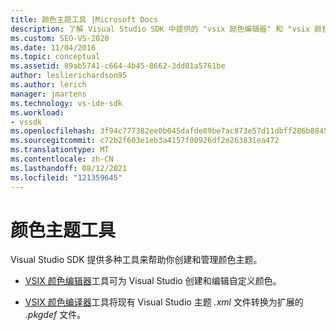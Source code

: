 ```yaml
---
title: 颜色主题工具 |Microsoft Docs
description: 了解 Visual Studio SDK 中提供的 "vsix 颜色编辑器" 和 "vsix 颜色编译器" 工具，以帮助您创建和管理颜色主题。
ms.custom: SEO-VS-2020
ms.date: 11/04/2016
ms.topic: conceptual
ms.assetid: 89ab5741-c664-4b45-8662-3dd01a5761be
author: leslierichardson95
ms.author: lerich
manager: jmartens
ms.technology: vs-ide-sdk
ms.workload:
- vssdk
ms.openlocfilehash: 3f94c777382ee0b045dafde89be7ac873e57d11dbff286b8845d625d8086a2c6
ms.sourcegitcommit: c72b2f603e1eb3a4157f00926df2e263831ea472
ms.translationtype: MT
ms.contentlocale: zh-CN
ms.lasthandoff: 08/12/2021
ms.locfileid: "121359645"
---
```

# <a name="color-theme-tools"></a>颜色主题工具
Visual Studio SDK 提供多种工具来帮助你创建和管理颜色主题。

- [VSIX 颜色编辑器](../../extensibility/internals/vsix-color-editor.md)工具可为 Visual Studio 创建和编辑自定义颜色。

- [VSIX 颜色编译器](../../extensibility/internals/vsix-color-compiler.md)工具将现有 Visual Studio 主题 *.xml* 文件转换为扩展的 *.pkgdef* 文件。
